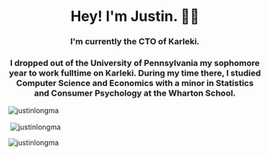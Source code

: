 <h1 align="center">Hey! I'm Justin. 👋👋</h1>
<h3 align="center">I'm currently the CTO of Karleki.</h3>
<h3 align="center">I dropped out of the University of Pennsylvania my sophomore year to work fulltime on Karleki. During my time there, I studied Computer Science and Economics with a minor in Statistics and Consumer Psychology at the Wharton School. </h3>

<p align="left"> <img src="https://komarev.com/ghpvc/?username=justinlongma&label=Profile%20views&color=0e75b6&style=flat" alt="justinlongma" /> </p>

<p>&nbsp;<img align="center" src="https://github-readme-stats.vercel.app/api?username=justinlongma&show_icons=true&locale=en" alt="justinlongma" /></p>

<p><img align="center" src="https://github-readme-streak-stats.herokuapp.com/?user=justinlongma&" alt="justinlongma" /></p>
